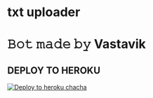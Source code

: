 # txt uploader

# 𝙱𝚘𝚝 𝚖𝚊𝚍𝚎 𝚋𝚢 Vastavik


## DEPLOY TO HEROKU


[![Deploy to heroku chacha](https://www.herokucdn.com/deploy/button.svg)](https://dashboard.heroku.com/new?template=https://github.com/VastavikRahul00/Classplus)

